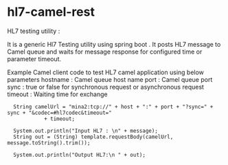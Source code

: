 # hl7-camel-rest

HL7 testing utility :

It is a generic Hl7 Testing utility using spring boot . It posts HL7 message to Camel queue and waits for message response for configured time or parameter timeout.


    
Example Camel client code to test HL7 camel application using below parameters 
        hostname : Camel queue host name
        port : Camel queue port
        sync : true or false for synchronous request or asynchronous request
        timeout : Waiting time for exchange 
   

      String camelUrl = "mina2:tcp://" + host + ":" + port + "?sync=" + sync + "&codec=#hl7codec&timeout="
                + timeout;

      System.out.println("Input HL7 : \n" + message);
      String out = (String) template.requestBody(camelUrl, message.toString().trim());

      System.out.println("Output HL7:\n " + out);
